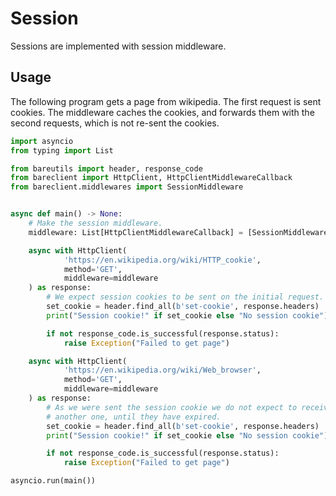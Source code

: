 # Session

Sessions are implemented with session middleware.

## Usage

The following program gets a page from wikipedia. The first request is sent
cookies. The middleware caches the cookies, and forwards them with the second
requests, which is not re-sent the cookies.

```python
import asyncio
from typing import List

from bareutils import header, response_code
from bareclient import HttpClient, HttpClientMiddlewareCallback
from bareclient.middlewares import SessionMiddleware


async def main() -> None:
    # Make the session middleware.
    middleware: List[HttpClientMiddlewareCallback] = [SessionMiddleware()]

    async with HttpClient(
            'https://en.wikipedia.org/wiki/HTTP_cookie',
            method='GET',
            middleware=middleware
    ) as response:
        # We expect session cookies to be sent on the initial request.
        set_cookie = header.find_all(b'set-cookie', response.headers)
        print("Session cookie!" if set_cookie else "No session cookie")

        if not response_code.is_successful(response.status):
            raise Exception("Failed to get page")

    async with HttpClient(
            'https://en.wikipedia.org/wiki/Web_browser',
            method='GET',
            middleware=middleware
    ) as response:
        # As we were sent the session cookie we do not expect to receive
        # another one, until they have expired.
        set_cookie = header.find_all(b'set-cookie', response.headers)
        print("Session cookie!" if set_cookie else "No session cookie")

        if not response_code.is_successful(response.status):
            raise Exception("Failed to get page")

asyncio.run(main())
```
